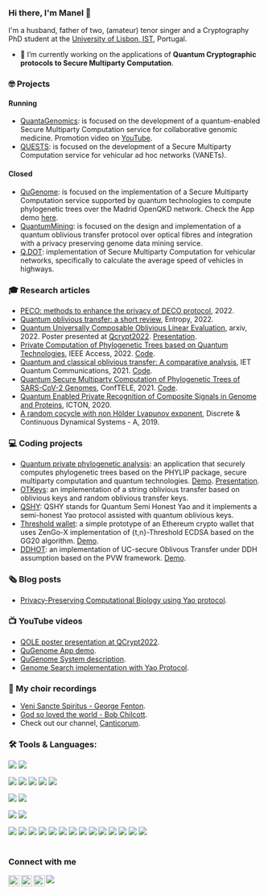 ### Hi there, I'm  Manel 👋 


<!--
![](https://visitor-badge.glitch.me/badge?page_id=manel1874.lewiuberg)
<a href="https://github.com/manel1874/stargazers"><img src="https://img.shields.io/github/stars/manel1874" alt="Stars Badge"/></a>
-->


I'm a husband, father of two, (amateur) tenor singer and a Cryptography PhD student at the [University of Lisbon, IST](https://fenix.tecnico.ulisboa.pt/cursos/deaseginf), Portugal.

- 🔭 I’m currently working on the applications of **Quantum Cryptographic protocols to Secure Multiparty Computation**.

### 🤓 Projects 

#### Running

- [QuantaGenomics](https://quantagenomics.av.it.pt/): is focused on the development of a quantum-enabled Secure Multiparty Computation service for collaborative genomic medicine. Promotion video on [YouTube](https://www.youtube.com/watch?v=Vtl3oe_w0us).
- [QUESTS](http://quests.av.it.pt/): is focused on the development of a Secure Multiparty Computation service for vehicular ad hoc networks (VANETs).

#### Closed

- [QuGenome](http://qugenome.av.it.pt/): is focused on the implementation of a Secure Multiparty Computation service supported by quantum technologies to compute phylogenetic trees over the Madrid OpenQKD network. Check the App demo [here](https://youtu.be/gPAPgZYbd8E).
- [QuantumMining](http://quantummining.av.it.pt/): is focused on the design and implementation of a quantum oblivious transfer protocol over optical fibres and integration with a privacy preserving genome data mining service.
- [Q.DOT](http://qdot.av.it.pt/): implementation of Secure Multiparty Computation for vehicular networks, specifically to calculate the average speed of vehicles in highways.

### 🎓 Research articles 
- [PECO: methods to enhance the privacy of DECO protocol](https://github.com/manel1874/PECO/blob/main/paper/PECO.pdf), 2022.
- [Quantum oblivious transfer: a short review](https://www.mdpi.com/1099-4300/24/7/945), Entropy, 2022.
- [Quantum Universally Composable Oblivious Linear Evaluation](https://arxiv.org/pdf/2204.14171.pdf), arxiv, 2022. Poster presented at [Qcrypt2022](https://2022.qcrypt.net/sessions/poster2/). [Presentation](https://www.youtube.com/watch?v=yQliNZnRgpU).
- [Private Computation of Phylogenetic Trees based on Quantum Technologies](https://ieeexplore.ieee.org/document/9732453), IEEE Access, 2022. [Code](https://github.com/manel1874/private-phylogenetic-analysis).
- [Quantum and classical oblivious transfer: A comparative analysis](https://doi.org/10.1049/qtc2.12010), IET Quantum Communications, 2021. [Code](https://github.com/manel1874/OTKeys).
- [Quantum Secure Multiparty Computation of Phylogenetic Trees of SARS-CoV-2 Genomes](https://ieeexplore.ieee.org/document/9435479), ConfTELE, 2021. [Code](https://github.com/manel1874/QSHY).
- [Quantum Enabled Private Recognition of Composite Signals in Genome and Proteins](https://ieeexplore.ieee.org/document/9203042), ICTON, 2020.
- [A random cocycle with non Hölder Lyapunov exponent](https://www.aimsciences.org/article/doi/10.3934/dcds.2019197), Discrete & Continuous Dynamical Systems - A, 2019.


### 💻 Coding projects

- [Quantum private phylogenetic analysis](https://github.com/manel1874/private-phylogenetic-analysis): an application that securely computes phylogenetic trees based on the PHYLIP package, secure multiparty computation and quantum technologies. [Demo](https://youtu.be/gPAPgZYbd8E). [Presentation](https://youtu.be/k_W8_pxNQm8).
- [OTKeys](https://github.com/manel1874/OTKeys): an implementation of a string oblivious transfer based on oblivious keys and random oblivious transfer keys.
- [QSHY](https://github.com/manel1874/QSHY): QSHY stands for Quantum Semi Honest Yao and it implements a semi-honest Yao protocol assisted with quantum oblivious keys.
- [Threshold wallet](https://github.com/manel1874/threshold-wallet): a simple prototype of an Ethereum crypto wallet that uses ZenGo-X implementation of {t,n}-Threshold ECDSA based on the GG20 algorithm. [Demo](https://youtu.be/_1OWxtxJ8ZY).
- [DDHOT](https://github.com/manel1874/DDHOT): an implementation of UC-secure Oblivous Transfer under DDH assumption based on the PVW framework. [Demo](https://youtu.be/-AY9qeqqhjc).


### 🗞️ Blog posts
- [Privacy-Preserving Computational Biology using Yao protocol](https://medium.com/@manuel.batalha.santos/privacy-preserving-computational-biology-using-yao-protocol-dbbc2d61bd09).


### 📺 YouTube videos 
- [QOLE poster presentation at QCrypt2022](https://www.youtube.com/watch?v=yQliNZnRgpU&t=2s).
- [QuGenome App demo](https://youtu.be/gPAPgZYbd8E).
- [QuGenome System description](https://youtu.be/k_W8_pxNQm8).
- [Genome Search implementation with Yao Protocol](https://youtu.be/-AYUiQtT6fs).

### 🎤 My choir recordings
- [Veni Sancte Spiritus - George Fenton](https://www.youtube.com/watch?v=P0_LxWxwWE0).
- [God so loved the world - Bob Chilcott](https://www.youtube.com/watch?v=xoX-PLEjQt8).
- Check out our channel, [Canticorum](https://www.youtube.com/channel/UCDJZxOnzuPSORAgRoAHc4RQ).


### 🛠 Tools & Languages:

![](https://img.shields.io/badge/OS-macOS-informational?style=flat&logo=apple&logoColor=white&color=3572A5)
![](https://img.shields.io/badge/OS-Ubuntu-E95420?style=flat&logo=ubuntu&logoColor=white&color=3572A5)

![](https://img.shields.io/badge/Code-C-00599C?style=flat&logo=c&logoColor=white&color=3572A5)
![](https://img.shields.io/badge/Code-C%2B%2B-00599C?style=flat&logo=c%2B%2B&logoColor=white&color=3572A5)
![](https://img.shields.io/badge/Code-Python-informational?style=flat&logo=python&logoColor=white&color=3572A5)
![](https://img.shields.io/badge/Code-SQL-informational?style=flat&logo=sql&logoColor=white&color=3572A5)
![](https://img.shields.io/badge/Code-Shell-informational?style=flat&logo=shell&logoColor=white&color=3572A5)

![](https://img.shields.io/badge/Typesetting-LaTeX-informational?style=flat&logo=latex&logoColor=white&color=3572A5)
![](https://img.shields.io/badge/Typesetting-Markdown-informational?style=flat&logo=markdown&logoColor=white&color=3572A5)

![](https://img.shields.io/badge/IDE-VS_Code-informational?style=flat&logo=visualstudiocode&logoColor=white&color=3572A5)
![](https://img.shields.io/badge/IDE-Jupyter-informational?style=flat&logo=jupyter&logoColor=white&color=3572A5)

![](https://img.shields.io/badge/Tool-Pandas-informational?style=flat&logo=pandas&logoColor=white&color=3572A5)
![](https://img.shields.io/badge/Tool-Sklearn-informational?style=flat&logo=scikit-learn&logoColor=white&color=3572A5)
![](https://img.shields.io/badge/Tool-Keras-informational?style=flat&logo=keras&logoColor=white&color=3572A5)
![](https://img.shields.io/badge/Tool-PyTorch-informational?style=flat&logo=pytorch&logoColor=white&color=3572A5)
![](https://img.shields.io/badge/Tool-Matplotlib-informational?style=flat&logo=matplotlib&logoColor=white&color=3572A5)
![](https://img.shields.io/badge/Tool-Seaborn-informational?style=flat&logo=seaborn&logoColor=white&color=3572A5)
![](https://img.shields.io/badge/Tool-Plotly-informational?style=flat&logo=plotly&logoColor=white&color=3572A5)
![](https://img.shields.io/badge/Tool-Flask-informational?style=flat&logo=flask&logoColor=white&color=3572A5)
![](https://img.shields.io/badge/Tool-Postman-informational?style=flat&logo=postman&logoColor=white&color=3572A5)
![](https://img.shields.io/badge/Tool-Docker-informational?style=flat&logo=docker&logoColor=white&color=3572A5)
![](https://img.shields.io/badge/Tool-MySQL-informational?style=flat&logo=mysql&logoColor=white&color=3572A5)
![](https://img.shields.io/badge/Tool-Neo4j-informational?style=flat&logo=neo4j&logoColor=white&color=3572A5)
![](https://img.shields.io/badge/Tool-Git-informational?style=flat&logo=Git&logoColor=white&color=3572A5)
![](https://img.shields.io/badge/Tool-GitHub-informational?style=flat&logo=github&logoColor=white&color=3572A5)
<br />
<br />


### Connect with me
[<img align="left" alt="manel1874 | LinkedIn" width="22px" src="https://cdn.jsdelivr.net/npm/simple-icons@v5/icons/linkedin.svg" />](https://www.linkedin.com/in/manuel-santos-66b411102/)
[<img align="left" alt="manel1874 | Medium" width="22px" src="https://cdn.jsdelivr.net/npm/simple-icons@v5/icons/medium.svg" />](https://medium.com/@manuel.batalha.santos)
[<img align="left" alt="manel1874 | Medium" width="22px" src="https://cdn.jsdelivr.net/npm/simple-icons@v5/icons/youtube.svg" />](https://www.youtube.com/channel/UCd3JdDjcW0vgHNdFVehQN_w)


![](https://komarev.com/ghpvc/?username=manel1874&color=3572A5)
